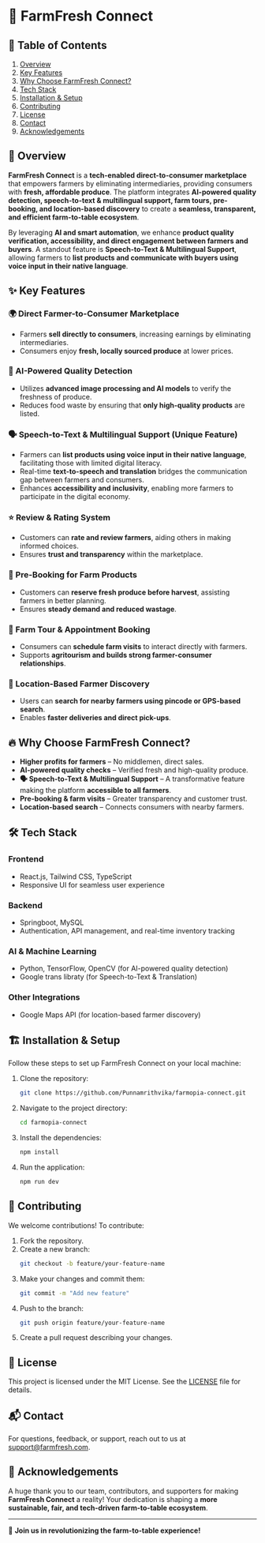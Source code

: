 # 🌱 FarmFresh Connect

## 📖 Table of Contents
1. [Overview](#-overview)
2. [Key Features](#-key-features)
3. [Why Choose FarmFresh Connect?](#-why-choose-farmfresh-connect)
4. [Tech Stack](#-tech-stack)
5. [Installation & Setup](#-installation--setup)
6. [Contributing](#-contributing)
7. [License](#-license)
8. [Contact](#-contact)
9. [Acknowledgements](#-acknowledgements)

## 🚀 Overview
**FarmFresh Connect** is a **tech-enabled direct-to-consumer marketplace** that empowers farmers by eliminating intermediaries, providing consumers with **fresh, affordable produce**. The platform integrates **AI-powered quality detection, speech-to-text & multilingual support, farm tours, pre-booking, and location-based discovery** to create a **seamless, transparent, and efficient farm-to-table ecosystem**.

By leveraging **AI and smart automation**, we enhance **product quality verification, accessibility, and direct engagement between farmers and buyers**. A standout feature is **Speech-to-Text & Multilingual Support**, allowing farmers to **list products and communicate with buyers using voice input in their native language**.

## ✨ Key Features

### **🌍 Direct Farmer-to-Consumer Marketplace**
- Farmers **sell directly to consumers**, increasing earnings by eliminating intermediaries.
- Consumers enjoy **fresh, locally sourced produce** at lower prices.

### **🤖 AI-Powered Quality Detection**
- Utilizes **advanced image processing and AI models** to verify the freshness of produce.
- Reduces food waste by ensuring that **only high-quality products** are listed.

### **🗣️ Speech-to-Text & Multilingual Support (Unique Feature)**
- Farmers can **list products using voice input in their native language**, facilitating those with limited digital literacy.
- Real-time **text-to-speech and translation** bridges the communication gap between farmers and consumers.
- Enhances **accessibility and inclusivity**, enabling more farmers to participate in the digital economy.

### **⭐ Review & Rating System**
- Customers can **rate and review farmers**, aiding others in making informed choices.
- Ensures **trust and transparency** within the marketplace.

### **📅 Pre-Booking for Farm Products**
- Customers can **reserve fresh produce before harvest**, assisting farmers in better planning.
- Ensures **steady demand and reduced wastage**.

### **🏡 Farm Tour & Appointment Booking**
- Consumers can **schedule farm visits** to interact directly with farmers.
- Supports **agritourism and builds strong farmer-consumer relationships**.

### **📍 Location-Based Farmer Discovery**
- Users can **search for nearby farmers using pincode or GPS-based search**.
- Enables **faster deliveries and direct pick-ups**.

## 🔥 Why Choose FarmFresh Connect?
- **Higher profits for farmers** – No middlemen, direct sales.
- **AI-powered quality checks** – Verified fresh and high-quality produce.
- **🗣️ Speech-to-Text & Multilingual Support** – A transformative feature making the platform **accessible to all farmers**.
- **Pre-booking & farm visits** – Greater transparency and customer trust.
- **Location-based search** – Connects consumers with nearby farmers.

## 🛠️ Tech Stack
### **Frontend**
- React.js, Tailwind CSS, TypeScript
- Responsive UI for seamless user experience

### **Backend**
- Springboot, MySQL
- Authentication, API management, and real-time inventory tracking

### **AI & Machine Learning**
- Python, TensorFlow, OpenCV (for AI-powered quality detection)
- Google trans libraty (for Speech-to-Text & Translation)

### **Other Integrations**
- Google Maps API (for location-based farmer discovery)

## 🏗️ Installation & Setup
Follow these steps to set up FarmFresh Connect on your local machine:

1. Clone the repository:
    ```sh
    git clone https://github.com/Punnamrithvika/farmopia-connect.git
    ```
2. Navigate to the project directory:
    ```sh
    cd farmopia-connect
    ```
3. Install the dependencies:
    ```sh
    npm install
    ```
4. Run the application:
    ```sh
    npm run dev
    ```

## 🤝 Contributing
We welcome contributions! To contribute:
1. Fork the repository.
2. Create a new branch:
    ```sh
    git checkout -b feature/your-feature-name
    ```
3. Make your changes and commit them:
    ```sh
    git commit -m "Add new feature"
    ```
4. Push to the branch:
    ```sh
    git push origin feature/your-feature-name
    ```
5. Create a pull request describing your changes.

## 📜 License
This project is licensed under the MIT License. See the [LICENSE](LICENSE) file for details.

## 📬 Contact
For questions, feedback, or support, reach out to us at [support@farmfresh.com](mailto:support@farmfresh.com).

## 🙌 Acknowledgements
A huge thank you to our team, contributors, and supporters for making **FarmFresh Connect** a reality! Your dedication is shaping a **more sustainable, fair, and tech-driven farm-to-table ecosystem**.

---

🌿 **Join us in revolutionizing the farm-to-table experience!**
